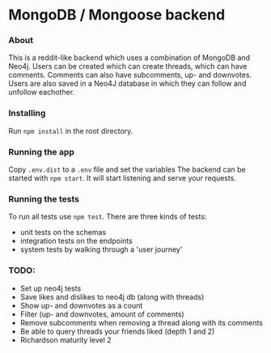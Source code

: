 # MongoDB / Mongoose backend

### About

This is a reddit-like backend which uses a combination of MongoDB and Neo4j. 
Users can be created which can create threads, which can have comments. Comments can also have subcomments, up- and downvotes.
Users are also saved in a Neo4J database in which they can follow and unfollow eachother.

### Installing

Run `npm install` in the root directory.

### Running the app

Copy `.env.dist` to a `.env` file and set the variables
The backend can be started with `npm start`. It will start listening and serve your requests.

### Running the tests

To run all tests use `npm test`. There are three kinds of tests:
- unit tests on the schemas
- integration tests on the endpoints
- system tests by walking through a 'user journey'

### TODO:

- Set up neo4j tests
- Save likes and dislikes to neo4j db (along with threads)
- Show up- and downvotes as a count
- Filter (up- and downvotes, amount of comments)
- Remove subcomments when removing a thread along with its comments
- Be able to query threads your friends liked (depth 1 and 2)
- Richardson maturity level 2
